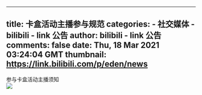 
---
title: 卡盒活动主播参与规范
categories: 
    - 社交媒体
    - bilibili - link 公告
author: bilibili - link 公告
comments: false
date: Thu, 18 Mar 2021 03:24:04 GMT
thumbnail: https://link.bilibili.com/p/eden/news
---

<div>   
参与卡盒活动主播须知<br><img src="https://link.bilibili.com/p/eden/news" referrerpolicy="no-referrer">  
</div>
            